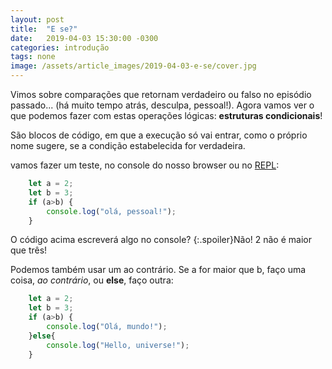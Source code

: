 ```yaml
---
layout: post
title:  "E se?"
date:   2019-04-03 15:30:00 -0300
categories: introdução
tags: none
image: /assets/article_images/2019-04-03-e-se/cover.jpg
---
```


Vimos sobre comparações que retornam verdadeiro ou falso no episódio passado... (há muito tempo atrás, desculpa, pessoal!). Agora vamos ver o que podemos fazer com estas operações lógicas: **estruturas condicionais**!

São blocos de código, em que a execução só vai entrar, como o próprio nome sugere, se a condição estabelecida for verdadeira.

vamos fazer um teste, no console do nosso browser ou no [REPL](http://repl.it/languages/javascript): 

```javascript
    let a = 2;
    let b = 3;
    if (a>b) {
        console.log("olá, pessoal!");
    }
```

O código acima escreverá algo no console?
{:.spoiler}Não! 2 não é maior que três!

Podemos também usar um ao contrário. Se a for maior que b, faço uma coisa, *ao contrário*, ou **else**, faço outra:

```javascript
    let a = 2;
    let b = 3;
    if (a>b) {
        console.log("Olá, mundo!");
    }else{
        console.log("Hello, universe!");
    }
```